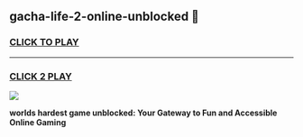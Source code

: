 
## gacha-life-2-online-unblocked 👋
<h3>
<a href="https://premium.freeplayer.one?title=gacha-life-2-online-unblocked&ref=14F">CLICK TO PLAY</a></h3>
<hr>

<h3>
<a href="https://premium.freeplayer.one?title=gacha-life-2-online-unblocked&ref=14F">CLICK 2 PLAY</a>
  
</h3>

<a href="https://premium.freeplayer.one?title=gacha-life-2-online-unblocked&ref=12F/"><img src="https://clearcache.store/games.png"></a>


**worlds hardest game unblocked: Your Gateway to Fun and Accessible Online Gaming**
